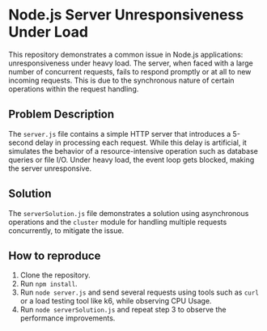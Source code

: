 # Node.js Server Unresponsiveness Under Load

This repository demonstrates a common issue in Node.js applications: unresponsiveness under heavy load.  The server, when faced with a large number of concurrent requests, fails to respond promptly or at all to new incoming requests.  This is due to the synchronous nature of certain operations within the request handling.

## Problem Description

The `server.js` file contains a simple HTTP server that introduces a 5-second delay in processing each request.  While this delay is artificial, it simulates the behavior of a resource-intensive operation such as database queries or file I/O. Under heavy load, the event loop gets blocked, making the server unresponsive. 

## Solution

The `serverSolution.js` file demonstrates a solution using asynchronous operations and the `cluster` module for handling multiple requests concurrently, to mitigate the issue.

## How to reproduce
1. Clone the repository.
2. Run `npm install`.
3. Run `node server.js` and send several requests using tools such as `curl` or a load testing tool like k6, while observing CPU Usage.
4. Run `node serverSolution.js` and repeat step 3 to observe the performance improvements. 